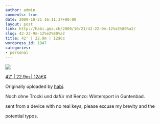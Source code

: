 ```yaml
---
author: admin
comments: true
date: 2009-10-21 16:11:37+00:00
layout: post
link: http://habi.gna.ch/2009/10/21/42-22-9m-12%e2%80%a2/
slug: 42-22-9m-12%e2%80%a2
title: 42' | 22.9m | 12â€¢
wordpress_id: 1947
categories:
- personal
---
```



 [![](http://farm3.static.flickr.com/2668/4031729485_7f8c45067e_m.jpg)](http://www.flickr.com/photos/habi/4031729485/)
   

 
  [42' | 22.9m | 12â€¢](http://www.flickr.com/photos/habi/4031729485/)
    

  Originally uploaded by [habi](http://www.flickr.com/people/habi/).
 



Noch ohne Trocki und dafür mit Renzo:  Wintersport in Guntenbad.  

  

sent from a device with no real keys, please excuse my brevity and the  

potential typos.
  

